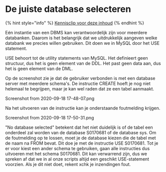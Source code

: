 # De juiste database selecteren

{% hint style="info" %}
[Kennisclip voor deze inhoud](https://youtu.be/uvEkdDLHe8w)
{% endhint %}

Eén instantie van een DBMS kan verantwoordelijk zijn voor meerdere databanken. Daarom is het belangrijk dat we uitdrukkelijk aangeven welke databank we precies willen gebruiken. Dit doen we in MySQL door het USE statement.

USE behoort tot de utility statements van MySQL. Het definieert geen structuur, dus het is geen element van de DDL. Het past geen data aan, dus het is geen element van de DML.

Op de screenshot zie je dat de gebruiker verbonden is met een database server met meerdere schema's. De instructie CREATE hoeft je nog niet helemaal te begrijpen, maar je kan wel raden dat ze een tabel aanmaakt.

Screenshot from 2020-09-18 17-48-07.png

Na het uitvoeren van de instructie kan je onderstaande foutmelding krijgen.

Screenshot from 2020-09-18 17-50-31.png

"No database selected" betekent dat het niet duidelijk is of de tabel een onderdeel zal worden van de database S0170681 of de database sys. Om de foutmelding op te lossen, moet je de database kiezen die de tabel met de naam na FROM bevat. Dit doe je met de instructie USE S0170681. Tot je er voor kiest een ander schema te gebruiken, gaan alle instructies dus uitvoeren met het schema S0170681. Dit kan verwarrend zijn, dus we spreken af dat we in al onze scripts altijd een geschikt USE-statement voorzien. Als je dit niet doet, rekent xchk je inzendingen fout.
